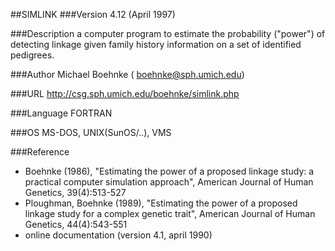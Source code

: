 ##SIMLINK
###Version
4.12 (April 1997)

###Description
a computer program to estimate the probability ("power") of detecting linkage given family history information on a set of identified pedigrees.

###Author
Michael Boehnke ( boehnke@sph.umich.edu)

###URL
http://csg.sph.umich.edu/boehnke/simlink.php

###Language
FORTRAN

###OS
MS-DOS, UNIX(SunOS/..), VMS

###Reference
* Boehnke (1986), "Estimating the power of a proposed linkage study: a practical computer simulation approach", American Journal of Human Genetics, 39(4):513-527
* Ploughman, Boehnke (1989), "Estimating the power of a proposed linkage study for a complex genetic trait", American Journal of Human Genetics, 44(4):543-551
* online documentation (version 4.1, april 1990)


